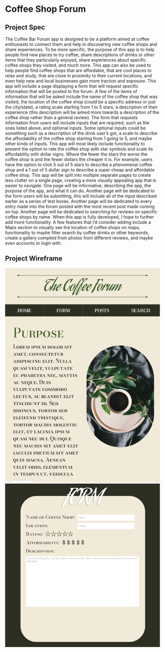 # Coffee Shop Forum

## Project Spec

The Coffee Bar Forum app is designed to be a platform aimed at coffee enthusiasts to connect them and help in discovering new coffee shops and share experiences. To be more specific, the purpose of this app is to help people find new places to try coffee, share descriptions of drinks or other items that they particularly enjoyed, share experiences about specific coffee shops they visited, and much more. This app can also be used to help people find coffee shops that are affordable, that are cool places to relax and study, that are close in proximity to their current locations, and even help new and local businesses gain more traction and exposure. This app will include a page displaying a form that will request specific information that will be posted to the forum. A few of the items of information that will be asked include the name of the coffee shop that was visited, the location of the coffee shop (could be a specific address or just the city/state), a rating scale starting from 1 to 5 stars, a description of their experience (this description will be aimed more towards a description of the coffee shop rather than a general review). The form that requests information from users will include inputs that are required, such as the ones listed above, and optional inputs. Some optional inputs could be something such as a description of the drink user’s got, a scale to describe the affordability of the coffee shop starting from 1 going to 5, and maybe other kinds of inputs. This app will most likely include functionality to present the option to rate the coffee shop with star symbols and scale its affordability with dollar signs. Where the fewer the stars the worse the coffee shop is and the fewer dollars the cheaper it is. For example, users have the option to click 5 out of 5 stars to describe a phenomenal coffee shop and a 1 out of 5 dollar sign to describe a super cheap and affordable coffee shop. This app will be split into multiple separate pages to create less clutter on a single page, creating a more visually appealing app that is easier to navigate. One page will be informative, describing the app, the purpose of the app, and what it can do. Another page will be dedicated to the form users will be submitting, this will include all of the input described earlier as a series of test boxes. Another page will be dedicated to every entry made into the forum posted with the most recent post made coming on top. Another page will be dedicated to searching for reviews on specific coffee shops by name. When this app is fully developed, I hope to further add more functionality. A few features that I’d consider adding include a Maps section to visually see the location of coffee shops on maps, functionality to maybe filter search by coffee drinks or other keywords, create a gallery compiled from photos from different reviews, and maybe even accounts to login with. 

## Project Wireframe

![Landing page](img/cs408_landing.png)
![Form page](img/cs408_Form.png)

